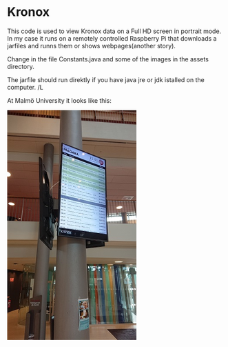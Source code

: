 # Kronox

This code is used to view Kronox data on a Full HD screen in portrait mode.
In my case it runs on a remotely controlled Raspberry Pi that downloads a jarfiles and runns them  or shows webpages(another story). 

Change in the file Constants.java and some of the images in the assets directory.

The jarfile should run direktly if you have java jre or jdk istalled on the computer.
/L

At Malmö University it looks like this:

![](KronoxScreen/Kronox.jpg)
